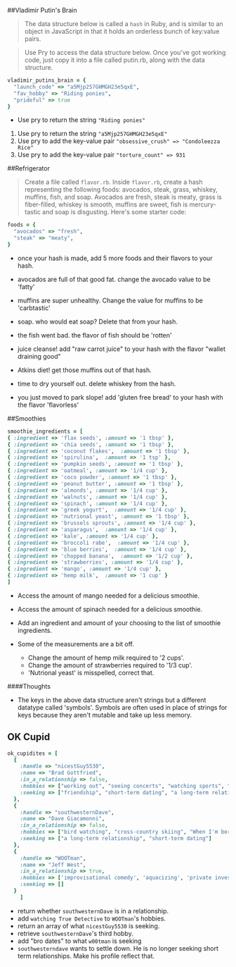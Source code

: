 
##Vladimir Putin's Brain
> The data structure below is called a `hash` in Ruby, and is similar to an object in JavaScript in that it holds an orderless bunch of key:value pairs.

> Use Pry to access the data structure below. Once you've got working code, just copy it into a file called putin.rb, along with the data structure.
```ruby
vladimir_putins_brain = {
  "launch_code" => "a5Mjp257GHMGH23e5qxE",
  "fav_hobby" => "Riding ponies",
  "prideful" => true
}
```

- Use pry to return the string `"Riding ponies"`
1. Use pry to return the string `"a5Mjp257GHMGH23e5qxE"`
1. Use pry to add the key-value pair `"obsessive_crush" => "Condoleezza Rice"`
1. Use pry to add the key-value pair `"torture_count" => 931`

##Refrigerator
> Create a file called `flavor.rb`. Inside `flavor.rb`, create a hash representing the following foods: avocados, steak, grass, whiskey, muffins, fish, and soap. Avocados are fresh, steak is meaty, grass is fiber-filled, whiskey is smooth, muffins are sweet, fish is mercury-tastic and soap is disgusting. Here's some starter code:

```ruby
foods = {
  "avocados" => "fresh",
  "steak" => "meaty",
}
```

- once your hash is made, add 5 more foods and their flavors to your hash.

- avocados are full of that good fat. change the avocado value to be 'fatty'

- muffins are super unhealthy. Change the value for muffins to be 'carbtastic'

- soap. who would eat soap? Delete that from your hash.

- the fish went bad. the flavor of fish should be 'rotten'

- juice cleanse! add "raw carrot juice" to your hash with the flavor "wallet draining good"

- Atkins diet! get those muffins out of that hash.

- time to dry yourself out. delete whiskey from the hash.

- you just moved to park slope! add 'gluten free bread' to your hash with the flavor 'flavorless'



##Smoothies

```ruby
smoothie_ingredients = [
{ :ingredient => 'flax seeds', :amount => '1 tbsp' },
{ :ingredient => 'chia seeds', :amount => '1 tbsp' },
{ :ingredient => 'coconut flakes',  :amount => '1 tbsp' },
{ :ingredient => 'spirulina',  :amount => '1 tsp' },
{ :ingredient => 'pumpkin seeds', :amount => '1 tbsp' },
{ :ingredient => 'oatmeal', :amount => '1/4 cup' },
{ :ingredient => 'coco powder', :amount => '1 tbsp' },
{ :ingredient => 'peanut butter', :amount => '1 tbsp' },
{ :ingredient => 'almonds', :amount => '1/4 cup' },
{ :ingredient => 'walnuts', :amount => '1/4 cup' },
{ :ingredient => 'spinach', :amount => '1/4 cup' },
{ :ingredient => 'greek yogurt',  :amount => '1/4 cup' },
{ :ingredient => 'nutrional yeast', :amount => '1 tbsp' },
{ :ingredient => 'brussels sprouts', :amount => '1/4 cup' },
{ :ingredient => 'asparagus',  :amount => '1/4 cup' },
{ :ingredient => 'kale', :amount => '1/4 cup' },
{ :ingredient => 'broccoli rabe',  :amount => '1/4 cup' },
{ :ingredient => 'blue berries',  :amount => '1/4 cup' },
{ :ingredient => 'chopped banana',  :amount => '1/2 cup' },
{ :ingredient => 'strawberries', :amount => '1/4 cup' },
{ :ingredient => 'mango', :amount => '1/4 cup' },
{ :ingredient => 'hemp milk',  :amount => '1 cup' }
]
```

- Access the amount of mango needed for a delicious smoothie.

- Access the amount of spinach needed for a delicious smoothie.

- Add an ingredient and amount of your choosing to the list of smoothie ingredients.

- Some of the measurements are a bit off.
  - Change the amount of hemp milk required to '2 cups'.
  - Change the amount of strawberries required to '1/3 cup'.
  - 'Nutrional yeast' is misspelled, correct that.

####Thoughts
- The keys in the above data structure aren't strings but a different datatype called 'symbols'. Symbols are often used in place of strings for keys because they aren't mutable and take up less memory.

## OK Cupid
```ruby
ok_cupidites = [
  {
    :handle => "nicestGuy5530",
    :name => "Brad Gottfried",
    :in_a_relationship => false,
    :hobbies => ["working out", "seeing concerts", "watching sports", "eating"],
    :seeking => ["friendship", "short-term dating", "a long-term relationship", "anything I can get"]
  },
  {
    :handle => "southwesternDave",
    :name => "Dave Giacamonni",
    :in_a_relationship => false,
    :hobbies => ["bird watching", "cross-country skiing", "When I'm bored I do this thing I call 'friendly' prank calls, where I just call strangers and kinda ask them how they're doing and stuff, in a friendly way"],
    :seeking => ["a long-term relationship", "short-term dating"]
  },
  {
    :handle => "WOOTman",
    :name => "Jeff West",
    :in_a_relationship => true,
    :hobbies => ['improvisational comedy', 'aquacizing', 'private investigation'],
    :seeking => []
  }
    ]
```

- return whether `southwesternDave` is in a relationship.
- add `watching True Detective` to `WOOTman`'s hobbies.
- return an array of what `nicestGuy5530` is seeking.
- retrieve `southwesternDave`'s third hobby.
- add "bro dates" to what `w00tman` is seeking
- `southwesterndave` wants to settle down. He is no longer seeking short term relationships. Make his profile reflect that.
